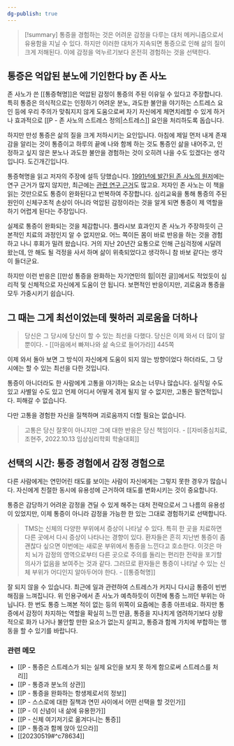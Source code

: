 ```yaml
---
dg-publish: true
---
```


>[!summary]
>통증을 경험하는 것은 어려운 감정을 다루는 대처 메커니즘으로서 유용함을 지닐 수 있다. 하지만 이러한 대처가 지속되면 통증으로 인해 삶의 질이 크게 저해된다. 이에 감정을 억누르기보다 온전히 경험하는 것을 선택한다.

## 통증은 억압된 분노에 기인한다 by 존 사노

존 사노가 쓴 [[통증혁명]]은 억압된 감정이 통증의 주된 이유일 수 있다고 주장합니다. 특히 통증은 의식적으로는 인정하기 어려운 분노, 과도한 불안을 야기하는 스트레스 요인 등에 우리 주의가 맞춰지지 않게 도움으로써 자기 자신에게 체면치레할 수 있게 하거나 효과적으로 [[P - 존 사노의 스트레스 정의|스트레스]] 요인을 처리하도록 돕습니다.

하지만 만성 통증은 삶의 질을 크게 저하시키는 요인입니다. 아침에 제일 먼저 내게 존재감을 알리는 것이 통증이고 하루의 끝에 나와 함께 하는 것도 통증인 삶을 내어주고, 인정하고 싶지 않은 분노나 과도한 불안을 경험하는 것이 오히려 나을 수도 있겠다는 생각입니다. 도긴개긴입니다.

통증혁명을 읽고 저자의 주장에 설득 당했습니다. [1991년에 발간된 존 사노의 원저](https://www.google.com/search?sxsrf=APwXEdcr2TGTTVspAV2mAYTlyRLUqJNJUQ:1684854340419&q=Healing+back+pain&stick=H4sIAAAAAAAAAONgFuLUz9U3sEguKi5R4gIxTcqzUgwqtQQcS0sy8otC8p3y87P983IqF7EKeqQm5mTmpSskJSZnKxQkZubtYGUEADX0j8pCAAAA&sa=X&ved=2ahUKEwjDz9XD24v_AhWT3GEKHVDuB_gQxA16BAhoEAM&biw=1707&bih=793&dpr=1.13)에는 연구 근거가 많지 않지만, 최근에는 [관련 연구 근거](https://slowdive14.tistory.com/1299323)도 많고요. 저자인 존 사노는 이 책을 읽는 것만으로도 통증이 완화된다고 반복하여 주장합니다. 심리교육을 통해 통증의 주된 원인이 신체구조적 손상이 아니라 억압된 감정이라는 것을 알게 되면 통증이 제 역할을 하기 어렵게 된다는 주장입니다.

실제로 통증이 완화되는 것을 체감합니다. 플라시보 효과인지 존 사노가 주장하듯이 근본적인 치료의 과정인지 알 수 없지만요. 어느 쪽이든 몸이 바로 반응을 하는 것을 경험하고 나니 후회가 밀려 왔습니다. 거의 지난 20년간 요통으로 인해 근심걱정에 시달려 왔는데, 안 해도 될 걱정을 사서 하며 삶이 위축되었다고 생각하니 참 바보 같다는 생각이 들더군요.

하지만 이런 반응은 [[만성 통증을 완화하는 자기연민의 힘|이전 글]]에서도 적었듯이 심리적 및 신체적으로 자신에게 도움이 안 됩니다. 보편적인 반응이지만, 괴로움과 통증을 모두 가중시키기 쉽습니다.

## 그 때는 그게 최선이었는데 뭣하러 괴로움을 더하나

>당신은 그 당시에 당신이 할 수 있는 최선을 다했다. 당신은 이제 와서 더 많이 알 뿐이다. - [[마음에서 빠져나와 삶 속으로 들어가라]] 445쪽 

이제 와서 돌아 보면 그 방식이 자신에게 도움이 되지 않는 방향이었다 하더라도, 그 당시에는 할 수 있는 최선을 다한 것입니다.

통증이 아니더라도 한 사람에게 고통을 야기하는 요소는 너무나 많습니다. 실직일 수도 있고 사별일 수도 있고 언제 어디서 어떻게 겪게 될지 알 수 없지만, 고통은 필연적입니다. 피해갈 수 없습니다. 

다만 고통을 경험한 자신을 질책하며 괴로움까지 더할 필요는 없습니다. 

>고통은 당신 잘못이 아니지만 그에 대한 반응은 당신 책임이다. - [[자비중심치료, 조현주, 2022.10.13 임상심리학회 학술대회]]

## 선택의 시간: 통증 경험에서 감정 경험으로

다른 사람에게는 연민어린 태도를 보이는 사람이 자신에게는 그렇지 못한 경우가 많습니다. 자신에게 친절한 동시에 유용성에 근거하여 태도를 변화시키는 것이 중요합니다.

통증은 감당하기 어려운 감정을 견딜 수 있게 해주는 대처 전략으로서 그 나름의 유용성이 있었지만, 이제 통증이 아니라 감정을 가능한 한 있는 그대로 경험하기로 선택합니다.

>TMS는 신체의 다양한 부위에서 증상이 나타날 수 있다. 특히 한 곳을 치료하면 다른 곳에서 다시 증상이 나타나는 경향이 있다. 환자들은 흔히 지난번 통증이 좀 괜찮다 싶으면 이번에는 새로운 부위에서 통증을 느낀다고 호소한다. 이것은 마치 뇌가 감정의 영역으로부터 다른 곳으로 주의를 돌리는 편리한 전략을 포기할 의사가 없음을 보여주는 것과 같다. 그러므로 환자들은 통증이 나타날 수 있는 신체 부위가 어디인지 알아두어야 한다. - [[통증혁명]]

잘 되지 않을 수 있습니다. 최근에 일과 관련하여 스트레스가 커지니 다시금 통증이 빈번해짐을 느껴집니다. 위 인용구에서 존 사노가 예측하듯이 이전에 통증 느끼던 부위는 아닙니다. 한 번도 통증 느껴본 적이 없는 등의 위쪽이 요즘에는 종종 아프네요. 하지만 통증에서 감정이 차지하는 역할을 확실히 느낀 만큼, 통증을 지나치게 염려하기보다 상황적으로 화가 나거나 불안할 만한 요소가 없는지 살피고, 통증과 함께 가치에 부합하는 행동을 할 수 있기를 바랍니다. 

### 관련 메모
- [[P - 통증은 스트레스가 되는 실제 요인을 보지 못 하게 함으로써 스트레스를 처리]]
- [[P - 통증과 분노의 상관]]
- [[P - 통증을 완화하는 항생제로서의 정보]]
- [[P - 스스로에 대한 질책과 연민 사이에서 어떤 선택을 할 것인가]]
- [[P - 이 신념이 내 삶에 유용한가]]
- [[P - 신체 여기저기로 옮겨다니는 통증]]
- [[P - 통증과 함께 앉아 있으라]]
- [[20230519#^c78634]]







